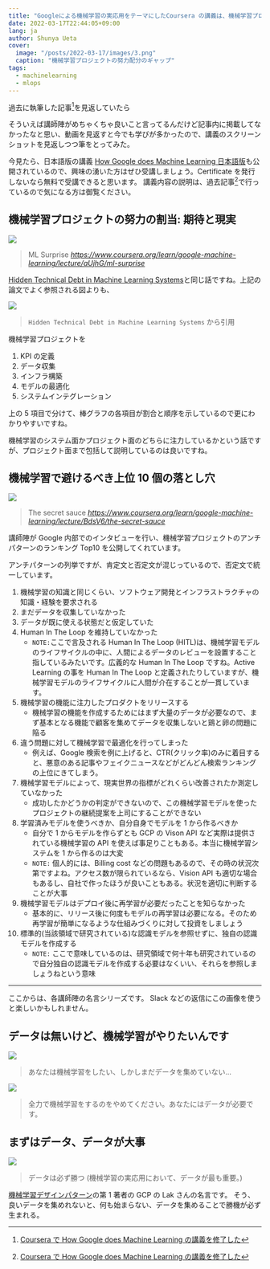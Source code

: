 ```yaml
---
title: "Googleによる機械学習の実応用をテーマにしたCoursera の講義は、機械学習プロジェクトに携わるなら一度は見ておいても損はない"
date: 2022-03-17T22:44:05+09:00
lang: ja
author: Shunya Ueta
cover:
  image: "/posts/2022-03-17/images/3.png"
  caption: "機械学習プロジェクトの努力配分のギャップ"
tags:
  - machinelearning
  - mlops
---
```


過去に執筆した記事[^1]を見返していたら

そういえば講師陣がめちゃくちゃ良いこと言ってるんだけど記事内に掲載してなかったなと思い、動画を見返すと今でも学びが多かったので、講義のスクリーンショットを見返しつつ筆をとってみた。

今見たら、日本語版の講義 [How Google does Machine Learning 日本語版](https://www.coursera.org/learn/google-machine-learning-jp)も公開されているので、興味の湧いた方はぜひ受講しましょう。Certificate を発行しないなら無料で受講できると思います。
講義内容の説明は、過去記事[^1]で行っているので気になる方は御覧ください。

## 機械学習プロジェクトの努力の割当: 期待と現実

![](/posts/2022-03-17/images/1.png)

> ML Surprise _https://www.coursera.org/learn/google-machine-learning/lecture/aUjhG/ml-surprise_

[Hidden Technical Debt in Machine Learning Systems](https://papers.nips.cc/paper/2015/hash/86df7dcfd896fcaf2674f757a2463eba-Abstract.html)と同じ話ですね。上記の論文でよく参照される図よりも、

![](/posts/2022-03-17/images/2.png)

> `Hidden Technical Debt in Machine Learning Systems` から引用

機械学習プロジェクトを

1. KPI の定義
1. データ収集
1. インフラ構築
1. モデルの最適化
1. システムインテグレーション

上の 5 項目で分けて、棒グラフの各項目が割合と順序を示しているので更にわかりやすいですね。

機械学習のシステム面かプロジェクト面のどちらに注力しているかという話ですが、プロジェクト面まで包括して説明しているのは良いですね。

## 機械学習で避けるべき上位 10 個の落とし穴

![](/posts/2022-03-17/images/3.png)

> The secret sauce _https://www.coursera.org/learn/google-machine-learning/lecture/BdsV6/the-secret-sauce_

講師陣が Google 内部でのインタビューを行い、機械学習プロジェクトのアンチパターンのランキング Top10 を公開してくれています。

アンチパターンの列挙ですが、肯定文と否定文が混じっているので、否定文で統一しています。

1. 機械学習の知識と同じくらい、ソフトウェア開発とインフラストラクチャの知識・経験を要求される
1. まだデータを収集していなかった
1. データが既に使える状態だと仮定していた
1. Human In The Loop を維持していなかった
   - `NOTE:`ここで言及される Human In The Loop (HITL)は、機械学習モデルのライフサイクルの中に、人間によるデータのレビューを設置すること指しているみたいです。広義的な Human In The Loop ですね。Active Learning の事を Human In The Loop と定義されたりしていますが、機械学習モデルのライフサイクルに人間が介在することが一貫しています。
1. 機械学習の機能に注力したプロダクトをリリースする
   - 機械学習の機能を作成するためにはまず大量のデータが必要なので、まず基本となる機能で顧客を集めてデータを収集しないと鶏と卵の問題に陥る
1. 違う問題に対して機械学習で最適化を行ってしまった
   - 例えば、Google 検索を例に上げると、CTR(クリック率)のみに着目すると、悪意のある記事やフェイクニュースなどがどんどん検索ランキングの上位にきてしまう。
1. 機械学習モデルによって、現実世界の指標がどれくらい改善されたか測定していなかった
   - 成功したかどうかの判定ができないので、この機械学習モデルを使ったプロジェクトの継続提案を上司にすることができない
1. 学習済みモデルを使うべきか、自分自身でモデルを 1 から作るべきか
   - 自分で 1 からモデルを作らずとも GCP の Vison API など実際は提供されている機械学習の API を使えば事足りこともある。本当に機械学習システムを 1 から作るのは大変
   - `NOTE:` 個人的には、Billing cost などの問題もあるので、その時の状況次第ですよね。アクセス数が限られているなら、Vision API も適切な場合もあるし、自社で作ったほうが良いこともある。状況を適切に判断することが大事
1. 機械学習モデルはデプロイ後に再学習が必要だったことを知らなかった
   - 基本的に、リリース後に何度もモデルの再学習は必要になる。そのため再学習が簡単になるような仕組みづくりに対して投資をしましょう
1. 標準的(当該領域で研究されている)な認識モデルを参照せずに、独自の認識モデルを作成する
   - `NOTE:` ここで意味しているのは、研究領域で何十年も研究されているので自分独自の認識モデルを作成する必要はなくいい、それらを参照しましょうねという意味

---

ここからは、各講師陣の名言シリーズです。
Slack などの返信にこの画像を使うと楽しいかもしれません。

## データは無いけど、機械学習がやりたいんです

![](/posts/2022-03-17/images/4.png)

> あなたは機械学習をしたい、しかしまだデータを集めていない...

![](/posts/2022-03-17/images/5.png)

> 全力で機械学習をするのをやめてください。あなたにはデータが必要です。

## まずはデータ、データが大事

![](/posts/2022-03-17/images/6.png)

> データは必ず勝つ (機械学習の実応用において、データが最も重要。)

[機械学習デザインパターン](https://amzn.to/3JjwRug)の第 1 著者の GCP の Lak さんの名言です。
そう、良いデータを集めれないと、何も始まらない、データを集めることで勝機が必ず生まれる。

[^1]: [Coursera で How Google does Machine Learning の講義を修了した](/posts/2020-04-18/)
